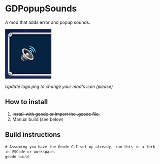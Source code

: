 # GDPopupSounds
A mod that adds error and popup sounds.

<img src="logo.png" width="150" alt="the mod's logo" />

*Update logo.png to change your mod's icon (please)*

## How to install
1. ~~Install with geode or import the .geode file.~~
2. Manual build (see below)

## Build instructions

```
# Assuming you have the Geode CLI set up already, run this in a fork in VSCode or workspace.
geode build
```
